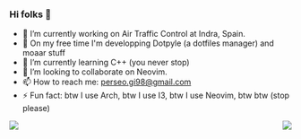 ### Hi folks 👋

- 🔭 I’m currently working on Air Traffic Control at Indra, Spain.
- 🚀 On my free time I'm developping Dotpyle (a dotfiles manager) and moaar stuff
- 🌱 I’m currently learning C++ (you never stop)
- 👯 I’m looking to collaborate on Neovim.
- 📫 How to reach me: perseo.gi98@gmail.com
- ⚡ Fun fact: btw I use Arch, btw I use I3, btw I use Neovim, btw btw (stop please)


<a href="https://github.com/perseoGI">
  <img align="left" src="https://github-readme-stats.vercel.app/api?username=perseoGI&show_icons=true&bg_color=30,e96443,904e95&title_color=fff&text_color=fff" />
</a>
<a href="https://github.com/perseoGI">
  <img align="right" src="https://github-readme-stats.vercel.app/api/top-langs/?username=perseoGI&show_icons=true&bg_color=30,e96443,904e95&title_color=fff&text_color=fff" />
</a>
